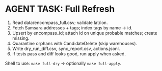 # AGENT TASK: Full Refresh
1) Read data/encompass_full.csv; validate lat/lon.
2) Fetch Samsara addresses + tags; index tags by name → id.
3) Upsert by encompass_id; attach id on unique probable matches; create missing.
4) Quarantine orphans with CandidateDelete (skip warehouses).
5) Write dry_run_diff.csv, sync_report.csv, actions.jsonl.
6) If tests pass and diff looks good, run apply when asked.

Shell to use: `make full-dry` → optionally `make full-apply`.
